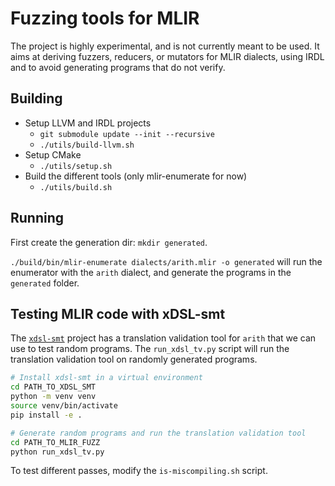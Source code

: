 # Fuzzing tools for MLIR

The project is highly experimental, and is not currently meant to be used.
It aims at deriving fuzzers, reducers, or mutators for MLIR dialects, using
IRDL and to avoid generating programs that do not verify.

## Building

- Setup LLVM and IRDL projects
  - `git submodule update --init --recursive`
  - `./utils/build-llvm.sh`
- Setup CMake
  - `./utils/setup.sh`
- Build the different tools (only mlir-enumerate for now)
  - `./utils/build.sh`

## Running
First create the generation dir: `mkdir generated`.


`./build/bin/mlir-enumerate dialects/arith.mlir -o generated` will run the
enumerator with the `arith` dialect, and generate the programs in the
`generated` folder.

## Testing MLIR code with xDSL-smt

The [`xdsl-smt`](https://github.com/opencompl/xdsl-smt) project has a
translation validation tool for `arith` that we can use to test random
programs. The `run_xdsl_tv.py` script will run the translation validation
tool on randomly generated programs.

```bash
# Install xdsl-smt in a virtual environment
cd PATH_TO_XDSL_SMT
python -m venv venv
source venv/bin/activate
pip install -e .

# Generate random programs and run the translation validation tool
cd PATH_TO_MLIR_FUZZ
python run_xdsl_tv.py
```

To test different passes, modify the `is-miscompiling.sh` script.